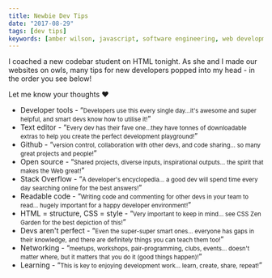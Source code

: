 ```yaml
---
title: Newbie Dev Tips
date: "2017-08-29"
tags: [dev tips]
keywords: [amber wilson, javascript, software engineering, web development, coding]
---
```


I coached a new codebar student on HTML tonight. As she and I made our websites on owls, many tips for new developers popped into my head - in the order you see below!

Let me know your thoughts ❤

*   Developer tools - <q><small>Developers use this every single day...it's awesome and super helpful, and smart devs know how to utilise it!</small></q>
*   Text editor - <q><small>Every dev has their fave one...they have tonnes of downloadable extras to help you create the perfect development playground!</small></q>
*   Github - <q><small>version control, collaboration with other devs, and code sharing... so many great projects and people!</small></q>
*   Open source - <q><small>Shared projects, diverse inputs, inspirational outputs... the spirit that makes the Web great!</small></q>
*   Stack Overflow - <q><small>A developer's encyclopedia... a good dev will spend time every day searching online for the best answers!</small></q>
*   Readable code - <q><small>Writing code and commenting for other devs in your team to read... hugely important for a happy developer environment!</small></q>
*   HTML = structure, CSS = style - <q><small>Very important to keep in mind... see CSS Zen Garden for the best depiction of this!</small></q>
*   Devs aren't perfect - <q><small>Even the super-super smart ones... everyone has gaps in their knowledge, and there are definitely things you can teach them too!</small></q>
*   Networking - <q><small>meetups, workshops, pair-programming, clubs, events... doesn't matter where, but it matters that you do it (good things happen)!</small></q>
*   Learning - <q><small>This is key to enjoying development work... learn, create, share, repeat!</small></q>